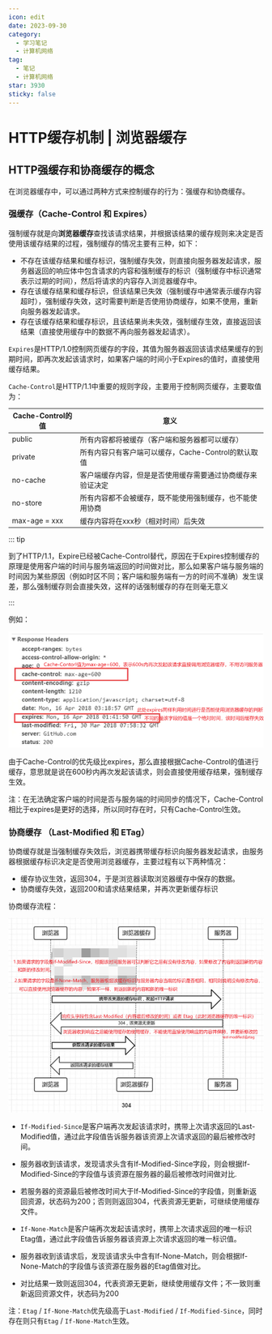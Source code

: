 ```yaml
---
icon: edit
date: 2023-09-30
category:
  - 学习笔记
  - 计算机网络
tag:
  - 笔记
  - 计算机网络
star: 3930
sticky: false
---
```


# HTTP缓存机制 | 浏览器缓存

## HTTP强缓存和协商缓存的概念

在浏览器缓存中，可以通过两种方式来控制缓存的行为：强缓存和协商缓存。

### **强缓存**（Cache-Control 和 Expires）

强制缓存就是向**浏览器缓存**查找该请求结果，并根据该结果的缓存规则来决定是否使用该缓存结果的过程，强制缓存的情况主要有三种，如下：

- 不存在该缓存结果和缓存标识，强制缓存失效，则直接向服务器发起请求，服务器返回的响应体中包含请求的内容和强制缓存的标识（强制缓存中标识通常表示过期的时间），然后将请求的内容存入浏览器缓存中。
- 存在该缓存结果和缓存标识，但该结果已失效（强制缓存中通常表示缓存内容超时），强制缓存失效，这时需要判断是否使用协商缓存，如果不使用，重新向服务器发起请求。
- 存在该缓存结果和缓存标识，且该结果尚未失效，强制缓存生效，直接返回该结果（直接使用缓存中的数据不再向服务器发起请求）。

`Expires`是HTTP/1.0控制网页缓存的字段，其值为服务器返回该请求结果缓存的到期时间，即再次发起该请求时，如果客户端的时间小于Expires的值时，直接使用缓存结果。

`Cache-Control`是HTTP/1.1中重要的规则字段，主要用于控制网页缓存，主要取值为：

| Cache-Control的值 | 意义                                                       |
| ----------------- | ---------------------------------------------------------- |
| public            | 所有内容都将被缓存（客户端和服务器都可以缓存）             |
| private           | 所有内容只有客户端可以缓存，Cache-Control的默认取值        |
| no-cache          | 客户端缓存内容，但是是否使用缓存需要通过协商缓存来验证决定 |
| no-store          | 所有内容都不会被缓存，既不能使用强制缓存，也不能使用协商   |
| max-age = xxx     | 缓存内容将在xxx秒（相对时间）后失效                        |

::: tip

到了HTTP/1.1，Expire已经被Cache-Control替代，原因在于Expires控制缓存的原理是使用客户端的时间与服务端返回的时间做对比，那么如果客户端与服务端的时间因为某些原因（例如时区不同；客户端和服务端有一方的时间不准确）发生误差，那么强制缓存则会直接失效，这样的话强制缓存的存在则毫无意义

:::

例如：

![image-20230930192821878](./assets/image-20230930192821878.png)

由于Cache-Control的优先级比expires，那么直接根据Cache-Control的值进行缓存，意思就是说在600秒内再次发起该请求，则会直接使用缓存结果，强制缓存生效。

注：在无法确定客户端的时间是否与服务端的时间同步的情况下，Cache-Control相比于expires是更好的选择，所以同时存在时，只有Cache-Control生效。

### 协商缓存 （Last-Modified 和 ETag）

协商缓存就是当强制缓存失效后，浏览器携带缓存标识向服务器发起请求，由服务器根据缓存标识决定是否使用浏览器缓存，主要过程有以下两种情况：

- 缓存协议生效，返回304，于是浏览器读取浏览器缓存中保存的数据。
- 协商缓存失效，返回200和请求结果结果，并再次更新缓存标识

协商缓存流程：

![image-20230930195405332](./assets/image-20230930195405332.png)

- `If-Modified-Since`是客户端再次发起该请求时，携带上次请求返回的Last-Modified值，通过此字段值告诉服务器该资源上次请求返回的最后被修改时间。
- 服务器收到该请求，发现请求头含有If-Modified-Since字段，则会根据If-Modified-Since的字段值与该资源在服务器的最后被修改时间做对比.
- 若服务器的资源最后被修改时间大于If-Modified-Since的字段值，则重新返回资源，状态码为200；否则则返回304，代表资源无更新，可继续使用缓存文件。


- `If-None-Match`是客户端再次发起该请求时，携带上次请求返回的唯一标识Etag值，通过此字段值告诉服务器该资源上次请求返回的唯一标识值。
- 服务器收到该请求后，发现该请求头中含有If-None-Match，则会根据If-None-Match的字段值与该资源在服务器的Etag值做对比。
- 对比结果一致则返回304，代表资源无更新，继续使用缓存文件；不一致则重新返回资源文件，状态码为200

注：`Etag` / `If-None-Match`优先级高于`Last-Modified` / `If-Modified-Since`，同时存在则只有`Etag` / `If-None-Match`生效。

